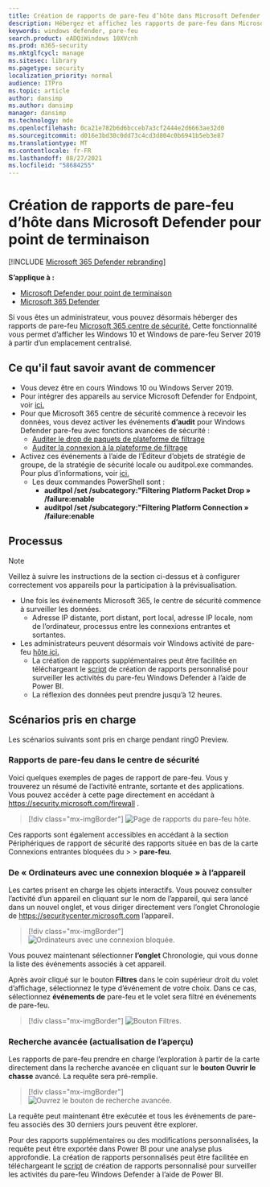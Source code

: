 ```yaml
---
title: Création de rapports de pare-feu d’hôte dans Microsoft Defender pour point de terminaison
description: Hébergez et affichez les rapports de pare-feu dans Microsoft 365 de sécurité.
keywords: windows defender, pare-feu
search.product: eADQiWindows 10XVcnh
ms.prod: m365-security
ms.mktglfcycl: manage
ms.sitesec: library
ms.pagetype: security
localization_priority: normal
audience: ITPro
ms.topic: article
author: dansimp
ms.author: dansimp
manager: dansimp
ms.technology: mde
ms.openlocfilehash: 0ca21e782b6d6bcceb7a3cf2444e2d6663ae32d0
ms.sourcegitcommit: d016e3bd30c0dd73c4cd3d804c0b6941b5eb3e87
ms.translationtype: MT
ms.contentlocale: fr-FR
ms.lasthandoff: 08/27/2021
ms.locfileid: "58684255"
---
```

# <a name="host-firewall-reporting-in-microsoft-defender-for-endpoint"></a>Création de rapports de pare-feu d’hôte dans Microsoft Defender pour point de terminaison

[!INCLUDE [Microsoft 365 Defender rebranding](../../includes/microsoft-defender.md)]

**S’applique à :**
- [Microsoft Defender pour point de terminaison](https://go.microsoft.com/fwlink/p/?linkid=2154037)
- [Microsoft 365 Defender](https://go.microsoft.com/fwlink/?linkid=2118804)

Si vous êtes un administrateur, vous pouvez désormais héberger des rapports de pare-feu [Microsoft 365 centre de sécurité.](https://security.microsoft.com) Cette fonctionnalité vous permet d’afficher les Windows 10 et Windows de pare-feu Server 2019 à partir d’un emplacement centralisé.

## <a name="what-do-you-need-to-know-before-you-begin"></a>Ce qu'il faut savoir avant de commencer

- Vous devez être en cours Windows 10 ou Windows Server 2019.
- Pour intégrer des appareils au service Microsoft Defender for Endpoint, voir [ici.](onboard-configure.md)
- Pour que Microsoft 365 centre de sécurité commence à recevoir les données, vous devez activer les événements **d’audit** pour Windows Defender pare-feu avec fonctions avancées de sécurité :
  - [Auditer le drop de paquets de plateforme de filtrage](/windows/security/threat-protection/auditing/audit-filtering-platform-packet-drop)
  - [Auditer la connexion à la plateforme de filtrage](/windows/security/threat-protection/auditing/audit-filtering-platform-connection)
- Activez ces événements à l’aide de l’Éditeur d’objets de stratégie de groupe, de la stratégie de sécurité locale ou auditpol.exe commandes. Pour plus d’informations, voir [ici.](/windows/win32/fwp/auditing-and-logging)
  - Les deux commandes PowerShell sont :
    - **auditpol /set /subcategory:"Filtering Platform Packet Drop » /failure:enable**
    - **auditpol /set /subcategory:"Filtering Platform Connection » /failure:enable**

## <a name="the-process"></a>Processus

> [!NOTE]
> Veillez à suivre les instructions de la section ci-dessus et à configurer correctement vos appareils pour la participation à la prévisualisation.

- Une fois les événements Microsoft 365, le centre de sécurité commence à surveiller les données.
  - Adresse IP distante, port distant, port local, adresse IP locale, nom de l’ordinateur, processus entre les connexions entrantes et sortantes.
- Les administrateurs peuvent désormais voir Windows activité de pare-feu [hôte ici.](https://security.microsoft.com/firewall)
  - La création de rapports supplémentaires peut être facilitée en téléchargeant le [script](https://github.com/microsoft/MDATP-PowerBI-Templates/tree/master/Firewall) de création de rapports personnalisé pour surveiller les activités du pare-feu Windows Defender à l’aide de Power BI.
  - La réflexion des données peut prendre jusqu’à 12 heures.

## <a name="supported-scenarios"></a>Scénarios pris en charge

Les scénarios suivants sont pris en charge pendant ring0 Preview.

### <a name="firewall-reporting-in-security-center"></a>Rapports de pare-feu dans le centre de sécurité

Voici quelques exemples de pages de rapport de pare-feu. Vous y trouverez un résumé de l’activité entrante, sortante et des applications. Vous pouvez accéder à cette page directement en accédant à https://security.microsoft.com/firewall .

> [!div class="mx-imgBorder"]
> ![Page de rapports du pare-feu hôte.](\images\host-firewall-reporting-page.png)

Ces rapports sont également accessibles  en accédant à la section Périphériques de rapport de sécurité des rapports située en bas de la carte Connexions entrantes bloquées du \>  \>  **pare-feu.**

### <a name="from-computers-with-a-blocked-connection-to-device"></a>De « Ordinateurs avec une connexion bloquée » à l’appareil

Les cartes prisent en charge les objets interactifs. Vous pouvez consulter l’activité d’un appareil en cliquant sur le nom de l’appareil, qui sera lancé dans un nouvel onglet, et vous diriger directement vers l’onglet Chronologie de https://securitycenter.microsoft.com l’appareil. 

> [!div class="mx-imgBorder"]
> ![Ordinateurs avec une connexion bloquée.](\images\firewall-reporting-blocked-connection.png)

Vous pouvez maintenant sélectionner **l’onglet** Chronologie, qui vous donne la liste des événements associés à cet appareil.

Après avoir cliqué sur le bouton **Filtres** dans le coin supérieur droit du volet d’affichage, sélectionnez le type d’événement de votre choix. Dans ce cas, sélectionnez **événements de** pare-feu et le volet sera filtré en événements de pare-feu.

> [!div class="mx-imgBorder"]
> ![Bouton Filtres.](\images\firewall-reporting-filters-button.png)

### <a name="drill-into-advanced-hunting-preview-refresh"></a>Recherche avancée (actualisation de l’aperçu)

Les rapports de pare-feu  prendre en charge l’exploration à partir de la carte directement dans la recherche avancée en cliquant sur le **bouton Ouvrir le chasse** avancé. La requête sera pré-remplie.

> [!div class="mx-imgBorder"]
> ![Ouvrez le bouton de recherche avancée.](\images\firewall-reporting-advanced-hunting.png)

La requête peut maintenant être exécutée et tous les événements de pare-feu associés des 30 derniers jours peuvent être explorer.

Pour des rapports supplémentaires ou des modifications personnalisées, la requête peut être exportée dans Power BI pour une analyse plus approfondie. La création de rapports personnalisés peut être facilitée en téléchargeant le [script](https://github.com/microsoft/MDATP-PowerBI-Templates/tree/master/Firewall) de création de rapports personnalisé pour surveiller les activités du pare-feu Windows Defender à l’aide de Power BI.
